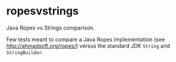 ropesvstrings
=============

Java Ropes vs Strings comparison.

Few tests meant to compare a Java Ropes implementation (see http://ahmadsoft.org/ropes/) versus the standard JDK `String`
and `StringBuilder`.

